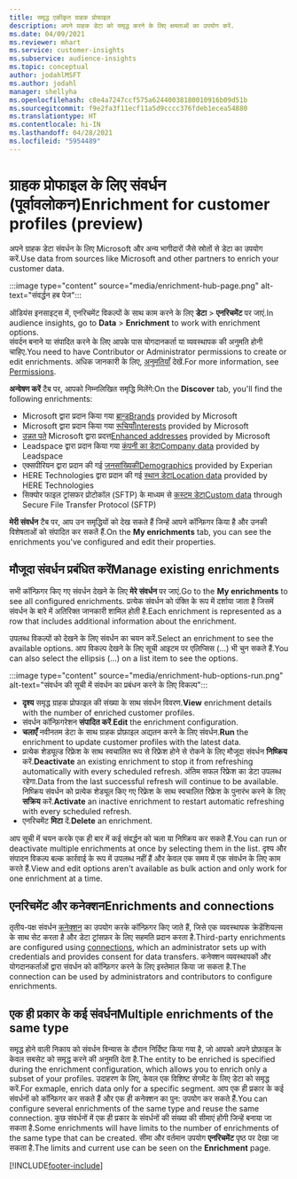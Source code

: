 ```yaml
---
title: समृद्ध एकीकृत ग्राहक प्रोफाइल
description: अपने ग्राहक डेटा को समृद्ध करने के लिए क्षमताओं का उपयोग करें.
ms.date: 04/09/2021
ms.reviewer: mhart
ms.service: customer-insights
ms.subservice: audience-insights
ms.topic: conceptual
author: jodahlMSFT
ms.author: jodahl
manager: shellyha
ms.openlocfilehash: c8e4a7247ccf575a62440038180010916b09d51b
ms.sourcegitcommit: f9e2fa3f11ecf11a5d9cccc376fdeb1ecea54880
ms.translationtype: HT
ms.contentlocale: hi-IN
ms.lasthandoff: 04/28/2021
ms.locfileid: "5954489"
---
```

# <a name="enrichment-for-customer-profiles-preview"></a><span data-ttu-id="b0840-103">ग्राहक प्रोफाइल के लिए संवर्धन (पूर्वावलोकन)</span><span class="sxs-lookup"><span data-stu-id="b0840-103">Enrichment for customer profiles (preview)</span></span>

<span data-ttu-id="b0840-104">अपने ग्राहक डेटा संवर्धन के लिए Microsoft और अन्य भागीदारों जैसे स्रोतों से डेटा का उपयोग करें.</span><span class="sxs-lookup"><span data-stu-id="b0840-104">Use data from sources like Microsoft and other partners to enrich your customer data.</span></span>

:::image type="content" source="media/enrichment-hub-page.png" alt-text="संवर्द्धन हब पेज":::

<span data-ttu-id="b0840-106">ऑडियंस इनसाइट्स में, एनरिचमेंट विकल्पों के साथ काम करने के लिए **डेटा** > **एनरिचमेंट** पर जाएं.</span><span class="sxs-lookup"><span data-stu-id="b0840-106">In audience insights, go to **Data** > **Enrichment** to work with enrichment options.</span></span>    
<span data-ttu-id="b0840-107">संवर्दन बनाने या संपादित करने के लिए आपके पास योगदानकर्ता या व्यवस्थापक की अनुमति होनी चाहिए.</span><span class="sxs-lookup"><span data-stu-id="b0840-107">You need to have Contributor or Administrator permissions to create or edit enrichments.</span></span> <span data-ttu-id="b0840-108">अधिक जानकारी के लिए, [अनुमतियाँ](permissions.md) देखें.</span><span class="sxs-lookup"><span data-stu-id="b0840-108">For more information, see [Permissions](permissions.md).</span></span>

<span data-ttu-id="b0840-109">**अन्वेषण करें** टैब पर, आपको निम्नलिखित समृद्धि मिलेंगे:</span><span class="sxs-lookup"><span data-stu-id="b0840-109">On the **Discover** tab, you'll find the following enrichments:</span></span>

- <span data-ttu-id="b0840-110">Microsoft द्वारा प्रदान किया गया [ब्रान्ड](enrichment-microsoft.md)</span><span class="sxs-lookup"><span data-stu-id="b0840-110">[Brands](enrichment-microsoft.md) provided by Microsoft</span></span>
- <span data-ttu-id="b0840-111">Microsoft द्वारा प्रदान किया गया [रूचियाँ](enrichment-microsoft.md)</span><span class="sxs-lookup"><span data-stu-id="b0840-111">[Interests](enrichment-microsoft.md) provided by Microsoft</span></span>
- <span data-ttu-id="b0840-112">[उन्नत पते](enrichment-enhanced-addresses.md) Microsoft द्वारा प्रदत्त</span><span class="sxs-lookup"><span data-stu-id="b0840-112">[Enhanced addresses](enrichment-enhanced-addresses.md) provided by Microsoft</span></span>
- <span data-ttu-id="b0840-113">Leadspace द्वारा प्रदान किया गया [कंपनी का डेटा](enrichment-leadspace.md)</span><span class="sxs-lookup"><span data-stu-id="b0840-113">[Company data](enrichment-leadspace.md) provided by Leadspace</span></span>
- <span data-ttu-id="b0840-114">एक्सपीरियन द्वारा प्रदान की गई [जनसांख्यिकी](enrichment-experian.md)</span><span class="sxs-lookup"><span data-stu-id="b0840-114">[Demographics](enrichment-experian.md) provided by Experian</span></span>
- <span data-ttu-id="b0840-115">HERE Technologies द्वारा प्रदान की गई [स्थान डेटा](enrichment-here.md)</span><span class="sxs-lookup"><span data-stu-id="b0840-115">[Location data](enrichment-here.md) provided by HERE Technologies</span></span>
- <span data-ttu-id="b0840-116">सिक्योर फाइल ट्रांसफर प्रोटोकॉल (SFTP) के माध्यम से [कस्टम डेटा](enrichment-SFTP-custom-import.md)</span><span class="sxs-lookup"><span data-stu-id="b0840-116">[Custom data](enrichment-SFTP-custom-import.md) through Secure File Transfer Protocol (SFTP)</span></span>

<span data-ttu-id="b0840-117">**मेरी संवर्धन** टैब पर, आप उन समृद्धियों को देख सकते हैं जिन्हें आपने कॉन्फ़िगर किया है और उनकी विशेषताओं को संपादित कर सकतें हैं.</span><span class="sxs-lookup"><span data-stu-id="b0840-117">On the **My enrichments** tab, you can see the enrichments you've configured and edit their properties.</span></span>

## <a name="manage-existing-enrichments"></a><span data-ttu-id="b0840-118">मौजूदा संवर्धन प्रबंधित करें</span><span class="sxs-lookup"><span data-stu-id="b0840-118">Manage existing enrichments</span></span>

<span data-ttu-id="b0840-119">सभी कॉन्फ़िगर किए गए संवर्धन देखने के लिए **मेरे संवर्धन** पर जाएं.</span><span class="sxs-lookup"><span data-stu-id="b0840-119">Go to the **My enrichments** to see all configured enrichments.</span></span> <span data-ttu-id="b0840-120">प्रत्येक संवर्धन को पंक्ति के रूप में दर्शाया जाता है जिसमें संवर्धन के बारे में अतिरिक्त जानकारी शामिल होती है.</span><span class="sxs-lookup"><span data-stu-id="b0840-120">Each enrichment is represented as a row that includes additional information about the enrichment.</span></span>

<span data-ttu-id="b0840-121">उपलब्ध विकल्पों को देखने के लिए संवर्धन का चयन करें.</span><span class="sxs-lookup"><span data-stu-id="b0840-121">Select an enrichment to see the available options.</span></span> <span data-ttu-id="b0840-122">आप विकल्प देखने के लिए सूची आइटम पर एलिप्सिस (...) भी चुन सकते हैं.</span><span class="sxs-lookup"><span data-stu-id="b0840-122">You can also select the ellipsis (...) on a list item to see the options.</span></span>

:::image type="content" source="media/enrichment-hub-options-run.png" alt-text="संवर्धन की सूची में संवर्धन का प्रबंधन करने के लिए विकल्प":::

- <span data-ttu-id="b0840-124">**दृश्य** समृद्ध ग्राहक प्रोफाइल की संख्या के साथ संवर्धन विवरण.</span><span class="sxs-lookup"><span data-stu-id="b0840-124">**View** enrichment details with the number of enriched customer profiles.</span></span>
- <span data-ttu-id="b0840-125">संवर्धन कॉन्फ़िगरेशन **संपादित करें**.</span><span class="sxs-lookup"><span data-stu-id="b0840-125">**Edit** the enrichment configuration.</span></span>
- <span data-ttu-id="b0840-126">**चलाएँ** नवीनतम डेटा के साथ ग्राहक प्रोफ़ाइल अद्यतन करने के लिए संवर्धन.</span><span class="sxs-lookup"><span data-stu-id="b0840-126">**Run** the enrichment to update customer profiles with the latest data.</span></span>
- <span data-ttu-id="b0840-127">प्रत्येक शेड्यूल्ड रिफ्रेश के साथ स्वचालित रूप से रिफ्रेश होने से रोकने के लिए मौजूदा संवर्धन **निष्क्रिय** करें.</span><span class="sxs-lookup"><span data-stu-id="b0840-127">**Deactivate** an existing enrichment to stop it from refreshing automatically with every scheduled refresh.</span></span> <span data-ttu-id="b0840-128">अंतिम सफल रिफ्रेश का डेटा उपलब्ध रहेगा.</span><span class="sxs-lookup"><span data-stu-id="b0840-128">Data from the last successful refresh will continue to be available.</span></span> <span data-ttu-id="b0840-129">निष्क्रिय संवर्धन को प्रत्येक शेड्यूल किए गए रिफ्रेश के साथ स्वचालित रिफ्रेश के पुनारंभ करने के लिए **सक्रिय** करें.</span><span class="sxs-lookup"><span data-stu-id="b0840-129">**Activate** an inactive enrichment to restart automatic refreshing with every scheduled refresh.</span></span>
- <span data-ttu-id="b0840-130">एनरिचमेंट **मिटा** दें.</span><span class="sxs-lookup"><span data-stu-id="b0840-130">**Delete** an enrichment.</span></span>

<span data-ttu-id="b0840-131">आप सूची में चयन करके एक ही बार में कई संवर्द्धन को चला या निष्क्रिय कर सकते हैं.</span><span class="sxs-lookup"><span data-stu-id="b0840-131">You can run or deactivate multiple enrichments at once by selecting them in the list.</span></span> <span data-ttu-id="b0840-132">दृश्य और संपादन विकल्प बल्क कार्रवाई के रूप में उपलब्ध नहीं हैं और केवल एक समय में एक संवर्धन के लिए काम करते हैं.</span><span class="sxs-lookup"><span data-stu-id="b0840-132">View and edit options aren't available as bulk action and only work for one enrichment at a time.</span></span>

## <a name="enrichments-and-connections"></a><span data-ttu-id="b0840-133">एनरिचमेंट और कनेक्शन</span><span class="sxs-lookup"><span data-stu-id="b0840-133">Enrichments and connections</span></span>

<span data-ttu-id="b0840-134">तृतीय-पक्ष संवर्धन [कनेक्शन](connections.md) का उपयोग करके कॉन्फ़िगर किए जाते हैं, जिसे एक व्यवस्थापक क्रेडेंशियल्स के साथ सेट करता है और डेटा ट्रांसफ़र के लिए सहमति प्रदान करता है.</span><span class="sxs-lookup"><span data-stu-id="b0840-134">Third-party enrichments are configured using [connections](connections.md), which an administrator sets up with credentials and provides consent for data transfers.</span></span> <span data-ttu-id="b0840-135">कनेक्शन व्यवस्थापकों और योगदानकर्ताओं द्वारा संवर्धन को कॉन्फ़िगर करने के लिए इस्तेमाल किया जा सकता है.</span><span class="sxs-lookup"><span data-stu-id="b0840-135">The connection can be used by administrators and contributors to configure enrichments.</span></span>  

## <a name="multiple-enrichments-of-the-same-type"></a><span data-ttu-id="b0840-136">एक ही प्रकार के कई संवर्धन</span><span class="sxs-lookup"><span data-stu-id="b0840-136">Multiple enrichments of the same type</span></span>

<span data-ttu-id="b0840-137">समृद्ध होने वाली निकाय को संवर्धन विन्यास के दौरान निर्दिष्ट किया गया है, जो आपको अपने प्रोफ़ाइल के केवल सबसेट को समृद्ध करने की अनुमति देता है.</span><span class="sxs-lookup"><span data-stu-id="b0840-137">The entity to be enriched is specified during the enrichment configuration, which allows you to enrich only a subset of your profiles.</span></span> <span data-ttu-id="b0840-138">उदाहरण के लिए, केवल एक विशिष्ट सेगमेंट के लिए डेटा को समृद्ध करें.</span><span class="sxs-lookup"><span data-stu-id="b0840-138">For exmaple, enrich data only for a specific segment.</span></span> <span data-ttu-id="b0840-139">आप एक ही प्रकार के कई संवर्धनों को कॉन्फ़िगर कर सकते हैं और एक ही कनेक्शन का पुन: उपयोग कर सकते हैं.</span><span class="sxs-lookup"><span data-stu-id="b0840-139">You can configure several enrichments of the same type and reuse the same connection.</span></span> <span data-ttu-id="b0840-140">कुछ संवर्धनों में एक ही प्रकार के संवर्धनों की संख्या की सीमाएं होंगी जिन्हें बनाया जा सकता है.</span><span class="sxs-lookup"><span data-stu-id="b0840-140">Some enrichments will have limits to the number of enrichments of the same type that can be created.</span></span> <span data-ttu-id="b0840-141">सीमा और वर्तमान उपयोग **एनरिचमेंट** पृष्ठ पर देखा जा सकता है.</span><span class="sxs-lookup"><span data-stu-id="b0840-141">The limits and current use can be seen on the **Enrichment** page.</span></span>

[!INCLUDE[footer-include](../includes/footer-banner.md)]
